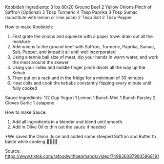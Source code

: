 Koobideh Ingredients:
3 lbs 80/20 Ground Beef
2 Yellow Onions
Pinch of Saffron (Optional)
3 Tbsp Turmeric
4 Tbsp Paprika
3 Tbsp Sumac (substitute with lemon or lime juice)
2 Tbsp Salt
2 Tbsp Pepper

How to make Koobideh:
1. First grate the onions and squeeze with a paper towel drain out all the moisture
2. Add onions to the ground beef with Saffron, Turmeric, Paprika, Sumac, Salt, Pepper, and knead it all until well incorporated
3. Using a tennis ball size of meat, dip your hands in warm water, and work the meat around the skewer
4. Using your index and middle finger pinch divots all the way up the Kebab
5. Then put on a rack and in the fridge for a minimum of 30 minutes
6. Heat coils and cook the kebabs constantly flipping every minute until fully cooked

Sauce Ingredients:
1/2 Cup Yogurt
1 Lemon
1 Bunch Mint
1 Bunch Parsley
2 Cloves Garlic
1 Jalapeno

How to make Sauce:
1. Add all ingredients in a blender and blend until smooth.
2. Add in Olive Oil to thin out the sauce if needed

*We saved the Onion Juice and added some steeped Saffron and Butter to baste while cooking 😮‍💨🤌🏼

Source: https://www.tiktok.com/@foodwithbearhands/video/7488360879935868191
